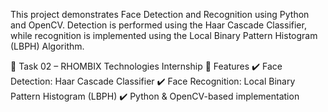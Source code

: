 This project demonstrates Face Detection and Recognition using Python and OpenCV. Detection is performed using the Haar Cascade Classifier, while recognition is implemented using the Local Binary Pattern Histogram (LBPH) Algorithm.

🚀 Task 02 – RHOMBIX Technologies Internship
🔹 Features
✔️ Face Detection: Haar Cascade Classifier
✔️ Face Recognition: Local Binary Pattern Histogram (LBPH)
✔️ Python & OpenCV-based implementation
